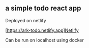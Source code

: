 ## a simple todo react app

Deployed on netlify

[https://ark-todo.netlify.app]Netlify

Can be run on localhost using docker
